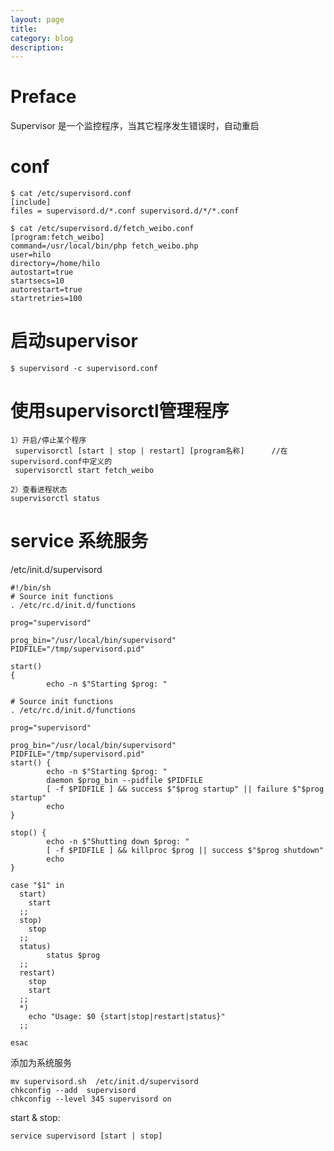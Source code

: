 ```yaml
---
layout: page
title:
category: blog
description:
---
```

# Preface

Supervisor 是一个监控程序，当其它程序发生错误时，自动重启

# conf

	$ cat /etc/supervisord.conf
	[include]
	files = supervisord.d/*.conf supervisord.d/*/*.conf

	$ cat /etc/supervisord.d/fetch_weibo.conf
	[program:fetch_weibo]
	command=/usr/local/bin/php fetch_weibo.php
	user=hilo
	directory=/home/hilo
	autostart=true
	startsecs=10
	autorestart=true
	startretries=100

# 启动supervisor

	$ supervisord -c supervisord.conf

# 使用supervisorctl管理程序

	1）开启/停止某个程序
	 supervisorctl [start | stop | restart] [program名称]      //在supervisord.conf中定义的
	 supervisorctl start fetch_weibo

	2）查看进程状态
	supervisorctl status

# service 系统服务
/etc/init.d/supervisord

	#!/bin/sh
	# Source init functions
	. /etc/rc.d/init.d/functions

	prog="supervisord"

	prog_bin="/usr/local/bin/supervisord"
	PIDFILE="/tmp/supervisord.pid"

	start()
	{
	        echo -n $"Starting $prog: "

	# Source init functions
	. /etc/rc.d/init.d/functions

	prog="supervisord"

	prog_bin="/usr/local/bin/supervisord"
	PIDFILE="/tmp/supervisord.pid"
	start() {
	        echo -n $"Starting $prog: "
	        daemon $prog_bin --pidfile $PIDFILE
	        [ -f $PIDFILE ] && success $"$prog startup" || failure $"$prog startup"
	        echo
	}

	stop() {
	        echo -n $"Shutting down $prog: "
	        [ -f $PIDFILE ] && killproc $prog || success $"$prog shutdown"
	        echo
	}

	case "$1" in
	  start)
	    start
	  ;;
	  stop)
	    stop
	  ;;
	  status)
	        status $prog
	  ;;
	  restart)
	    stop
	    start
	  ;;
	  *)
	    echo "Usage: $0 {start|stop|restart|status}"
	  ;;

	esac

添加为系统服务

	mv supervisord.sh  /etc/init.d/supervisord
	chkconfig --add  supervisord
	chkconfig --level 345 supervisord on

start & stop:

	service supervisord [start | stop]
